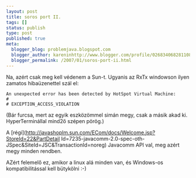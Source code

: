 ```yaml
---
layout: post
title: soros port II.
tags: []
status: publish
type: post
published: true
meta:
  blogger_blog: problemjava.blogspot.com
  blogger_author: kareninhttp://www.blogger.com/profile/02683406828110839343noreply@blogger.com
  blogger_permalink: /2007/01/soros-port-ii.html
---
```

Na, azért csak meg kell védenem a Sun-t. Ugyanis az RxTx windowson ilyen
zamatos hibaüzenettel szál el:

    
    
    An unexpected error has been detected by HotSpot Virtual Machine:
    #
    # EXCEPTION_ACCESS_VIOLATION
    

(Bár furcsa, mert az egyik eszközömmel simán megy, csak a másik akad ki.
HyperTerminállal mind2ő szépen pörög.)

  
A [régi](http://javashoplm.sun.com/ECom/docs/Welcome.jsp?StoreId=22&PartDetail
Id=7235-javacomm-2.0-spec-oth-JSpec&SiteId=JSC&TransactionId=noreg) Javacomm
API val, meg azért megy minden rendben.

  
AZért felemelő ez, amikor a linux alá minden van, és Windows-os
kompatibilitással kell bütykölni :-)

